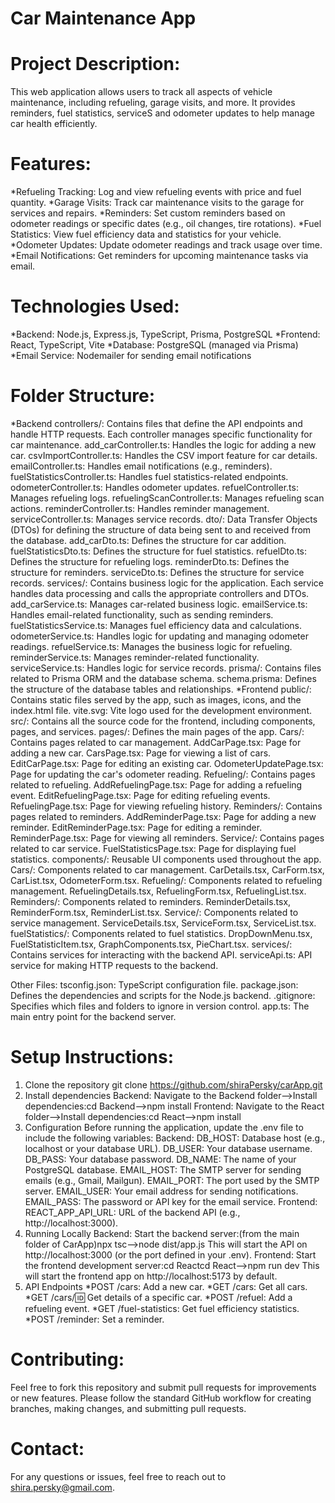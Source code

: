 # Car Maintenance App

# Project Description:
This web application allows users to track all aspects of vehicle maintenance, including refueling, garage visits, and more. It provides reminders, fuel statistics, serviceS and odometer updates to help manage car health efficiently.

# Features:
*Refueling Tracking: Log and view refueling events with price and fuel quantity.
*Garage Visits: Track car maintenance visits to the garage for services and repairs.
*Reminders: Set custom reminders based on odometer readings or specific dates (e.g., oil changes, tire rotations).
*Fuel Statistics: View fuel efficiency data and statistics for your vehicle.
*Odometer Updates: Update odometer readings and track usage over time.
*Email Notifications: Get reminders for upcoming maintenance tasks via email.

# Technologies Used:
*Backend: Node.js, Express.js, TypeScript, Prisma, PostgreSQL
*Frontend: React, TypeScript, Vite
*Database: PostgreSQL (managed via Prisma)
*Email Service: Nodemailer for sending email notifications

#  Folder Structure:
*Backend
    controllers/: Contains files that define the API endpoints and handle HTTP requests. Each controller manages specific functionality for car maintenance.
        add_carController.ts: Handles the logic for adding a new car.
        csvImportController.ts: Handles the CSV import feature for car details.
        emailController.ts: Handles email notifications (e.g., reminders).
        fuelStatisticsController.ts: Handles fuel statistics-related endpoints.
        odometerController.ts: Handles odometer updates.
        refuelController.ts: Manages refueling logs.
        refuelingScanController.ts: Manages refueling scan actions.
        reminderController.ts: Handles reminder management.
        serviceController.ts: Manages service records.
    dto/: Data Transfer Objects (DTOs) for defining the structure of data being sent to and received from the database.
        add_carDto.ts: Defines the structure for car addition.
        fuelStatisticsDto.ts: Defines the structure for fuel statistics.
        refuelDto.ts: Defines the structure for refueling logs.
        reminderDto.ts: Defines the structure for reminders.
        serviceDto.ts: Defines the structure for service records.
    services/: Contains business logic for the application. Each service handles data processing and calls the appropriate controllers and DTOs.
        add_carService.ts: Manages car-related business logic.
        emailService.ts: Handles email-related functionality, such as sending reminders.
        fuelStatisticsService.ts: Manages fuel efficiency data and calculations.
        odometerService.ts: Handles logic for updating and managing odometer readings.
        refuelService.ts: Manages the business logic for refueling.
        reminderService.ts: Manages reminder-related functionality.
        serviceService.ts: Handles logic for service records.
    prisma/: Contains files related to Prisma ORM and the database schema.
        schema.prisma: Defines the structure of the database tables and relationships.
*Frontend
    public/: Contains static files served by the app, such as images, icons, and the index.html file.
        vite.svg: Vite logo used for the development environment.
    src/: Contains all the source code for the frontend, including components, pages, and services.
        pages/: Defines the main pages of the app.
            Cars/: Contains pages related to car management.
                AddCarPage.tsx: Page for adding a new car.
                CarsPage.tsx: Page for viewing a list of cars.
                EditCarPage.tsx: Page for editing an existing car.
                OdometerUpdatePage.tsx: Page for updating the car's odometer reading.
            Refueling/: Contains pages related to refueling.
                AddRefuelingPage.tsx: Page for adding a refueling event.
                EditRefuelingPage.tsx: Page for editing refueling events.
                RefuelingPage.tsx: Page for viewing refueling history.
            Reminders/: Contains pages related to reminders.
                AddReminderPage.tsx: Page for adding a new reminder.
                EditReminderPage.tsx: Page for editing a reminder.
                ReminderPage.tsx: Page for viewing all reminders.
            Service/: Contains pages related to car service.
                FuelStatisticsPage.tsx: Page for displaying fuel statistics.
        components/: Reusable UI components used throughout the app.
            Cars/: Components related to car management.
                CarDetails.tsx, CarForm.tsx, CarList.tsx, OdometerForm.tsx.
            Refueling/: Components related to refueling management.
                RefuelingDetails.tsx, RefuelingForm.tsx, RefuelingList.tsx.
            Reminders/: Components related to reminders.
                ReminderDetails.tsx, ReminderForm.tsx, ReminderList.tsx.
            Service/: Components related to service management.
                ServiceDetails.tsx, ServiceForm.tsx, ServiceList.tsx.
            fuelStatistics/: Components related to fuel statistics.
                DropDownMenu.tsx, FuelStatisticItem.tsx, GraphComponents.tsx, PieChart.tsx.
        services/: Contains services for interacting with the backend API.
            serviceApi.ts: API service for making HTTP requests to the backend.

Other Files:
    tsconfig.json: TypeScript configuration file.
    package.json: Defines the dependencies and scripts for the Node.js backend.
    .gitignore: Specifies which files and folders to ignore in version control.
    app.ts: The main entry point for the backend server.
    
#  Setup Instructions:
1. Clone the repository
git clone https://github.com/shiraPersky/carApp.git
2. Install dependencies
Backend:
    Navigate to the Backend folder-->Install dependencies:cd Backend-->npm install
Frontend:
    Navigate to the React folder-->Install dependencies:cd React-->npm install
3. Configuration
Before running the application, update the .env file to include the following variables:
Backend:
    DB_HOST: Database host (e.g., localhost or your database URL).
    DB_USER: Your database username.
    DB_PASS: Your database password.
    DB_NAME: The name of your PostgreSQL database.
    EMAIL_HOST: The SMTP server for sending emails (e.g., Gmail, Mailgun).
    EMAIL_PORT: The port used by the SMTP server.
    EMAIL_USER: Your email address for sending notifications.
    EMAIL_PASS: The password or API key for the email service.
Frontend:
    REACT_APP_API_URL: URL of the backend API (e.g., http://localhost:3000).
4. Running Locally
Backend:
    Start the backend server:(from the main folder of CarApp)npx tsc-->node dist/app.js
    This will start the API on http://localhost:3000 (or the port defined in your .env).
Frontend:
    Start the frontend development server:cd Reactcd React-->npm run dev
    This will start the frontend app on http://localhost:5173 by default.
5. API Endpoints
    *POST /cars: Add a new car.
    *GET /cars: Get all cars.
    *GET /cars/:id: Get details of a specific car.
    *POST /refuel: Add a refueling event.
    *GET /fuel-statistics: Get fuel efficiency statistics.
    *POST /reminder: Set a reminder.


#  Contributing:
Feel free to fork this repository and submit pull requests for improvements or new features. Please follow the standard GitHub workflow for creating branches, making changes, and submitting pull requests.


#  Contact:
For any questions or issues, feel free to reach out to shira.persky@gmail.com.